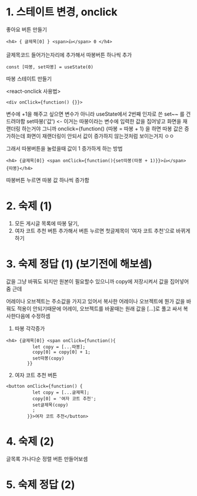 # 1. 스테이트  변경, onclick
좋아요 버튼 만들기

```
<h4> { 글제목[0] } <span>👍</span> 0 </h4>
```
글제목코드 들어가는자리에 추가해서 따봉버튼 하나씩 추가
```
const [따봉, set따봉] = useState(0)
```
따봉 스테이트 만들기

<react-onclick 사용법>
```
<div onClick={function() {}}>
```

변수에 +1을 해주고 싶으면 변수가 아니라 useState에서 2번째 인자로 쓴 set~~ 를 건드려야함
set따봉('값') <- 이거는 따봉이라는 변수에 입력한 값을 집어넣고 화면을 재랜더링 하는거야
그니까 onclick={function() {따봉 = 따봉 + 1} 을 하면 따봉 값은 증가하는데 화면이 재랜더링이 안되서 값이 증가하지 않는것처럼 보이는거지 ㅇㅇ


그래서 따봉버튼을 눌렀을때 값이 1 증가하게 하는 방법
```
<h4> {글제목[0]} <span onClick={function(){set따봉(따봉 + 1)}}>👍</span>{따봉}</h4>
```
따봉버튼 누르면 따봉 값 하나씩 증가함

# 2. 숙제 (1)
1. 모든 게시글 목록에 따봉 달기,
2. 여자 코트 추천 버튼 추가해서 버튼 누르면 첫글제목이 '여자 코트 추천'으로 바뀌게 하기

# 3. 숙제 정답 (1) (보기전에 해보셈)
값을 그냥 바꿔도 되지만 원본이 필요할수 있으니까 copy에 저장시켜서 값을 집어넣어줌
근데

어레이나 오브젝트는 주소값을 가지고 있어서 복사한 어레이나 오브젝트에 뭔가 값을 바꿔도 적용이 안되기때문에
어레이, 오브젝트를 바꿀때는 원래 값을 
[...]로 풀고 싸서 복사한다음에 수정하셈

1. 따봉 각각증가
```
<h4> {글제목[0]} <span onClick={function(){
          let copy = [...따봉];
          copy[0] = copy[0] + 1;
          set따봉(copy)
        }}
```
2. 여자 코트 추천 버튼
```
<button onClick={function() {
          let copy = [...글제목];
          copy[0] = '여자 코트 추천';
          set글제목(copy)
          ;
        }}>여자 코트 추천</button>
```

# 4. 숙제 (2)
글목록 가나다순 정렬 버튼 만들어보셈

# 5. 숙제 정답 (2)


